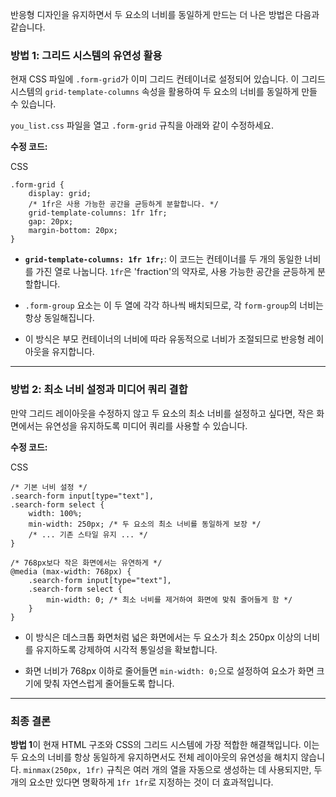 

반응형 디자인을 유지하면서 두 요소의 너비를 동일하게 만드는 더 나은 방법은 다음과 같습니다.

### 방법 1: 그리드 시스템의 유연성 활용

현재 CSS 파일에 `.form-grid`가 이미 그리드 컨테이너로 설정되어 있습니다. 이 그리드 시스템의 `grid-template-columns` 속성을 활용하여 두 요소의 너비를 동일하게 만들 수 있습니다.

`you_list.css` 파일을 열고 `.form-grid` 규칙을 아래와 같이 수정하세요.

**수정 코드:**

CSS

```
.form-grid {
    display: grid;
    /* 1fr은 사용 가능한 공간을 균등하게 분할합니다. */
    grid-template-columns: 1fr 1fr;
    gap: 20px;
    margin-bottom: 20px;
}
```

- **`grid-template-columns: 1fr 1fr;`**: 이 코드는 컨테이너를 두 개의 동일한 너비를 가진 열로 나눕니다. `1fr`은 'fraction'의 약자로, 사용 가능한 공간을 균등하게 분할합니다.

- `.form-group` 요소는 이 두 열에 각각 하나씩 배치되므로, 각 `form-group`의 너비는 항상 동일해집니다.

- 이 방식은 부모 컨테이너의 너비에 따라 유동적으로 너비가 조절되므로 반응형 레이아웃을 유지합니다.

---

### 방법 2: 최소 너비 설정과 미디어 쿼리 결합

만약 그리드 레이아웃을 수정하지 않고 두 요소의 최소 너비를 설정하고 싶다면, 작은 화면에서는 유연성을 유지하도록 미디어 쿼리를 사용할 수 있습니다.

**수정 코드:**

CSS

```
/* 기본 너비 설정 */
.search-form input[type="text"],
.search-form select {
    width: 100%;
    min-width: 250px; /* 두 요소의 최소 너비를 동일하게 보장 */
    /* ... 기존 스타일 유지 ... */
}

/* 768px보다 작은 화면에서는 유연하게 */
@media (max-width: 768px) {
    .search-form input[type="text"],
    .search-form select {
        min-width: 0; /* 최소 너비를 제거하여 화면에 맞춰 줄어들게 함 */
    }
}
```

- 이 방식은 데스크톱 화면처럼 넓은 화면에서는 두 요소가 최소 250px 이상의 너비를 유지하도록 강제하여 시각적 통일성을 확보합니다.

- 화면 너비가 768px 이하로 줄어들면 `min-width: 0;`으로 설정하여 요소가 화면 크기에 맞춰 자연스럽게 줄어들도록 합니다.

---

### 최종 결론

**방법 1**이 현재 HTML 구조와 CSS의 그리드 시스템에 가장 적합한 해결책입니다. 이는 두 요소의 너비를 항상 동일하게 유지하면서도 전체 레이아웃의 유연성을 해치지 않습니다. `minmax(250px, 1fr)` 규칙은 여러 개의 열을 자동으로 생성하는 데 사용되지만, 두 개의 요소만 있다면 명확하게 `1fr 1fr`로 지정하는 것이 더 효과적입니다.
